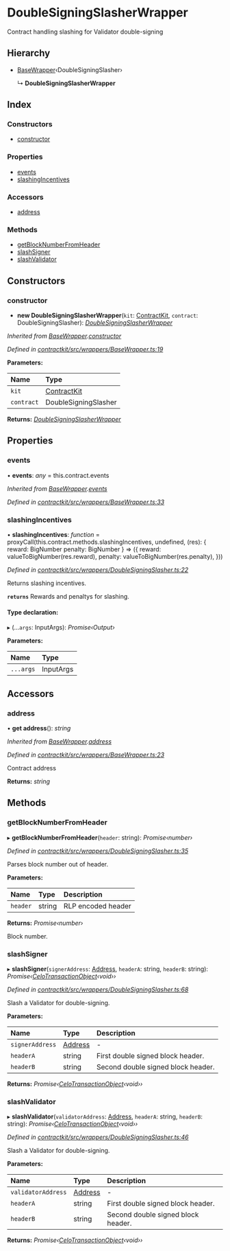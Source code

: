 # DoubleSigningSlasherWrapper

Contract handling slashing for Validator double-signing

## Hierarchy

* [BaseWrapper]()‹DoubleSigningSlasher›

  ↳ **DoubleSigningSlasherWrapper**

## Index

### Constructors

* [constructor]()

### Properties

* [events]()
* [slashingIncentives]()

### Accessors

* [address]()

### Methods

* [getBlockNumberFromHeader]()
* [slashSigner]()
* [slashValidator]()

## Constructors

### constructor

+ **new DoubleSigningSlasherWrapper**\(`kit`: [ContractKit](), `contract`: DoubleSigningSlasher\): [_DoubleSigningSlasherWrapper_]()

_Inherited from_ [_BaseWrapper_]()_._[_constructor_]()

_Defined in_ [_contractkit/src/wrappers/BaseWrapper.ts:19_](https://github.com/celo-org/celo-monorepo/blob/master/packages/contractkit/src/wrappers/BaseWrapper.ts#L19)

**Parameters:**

| Name | Type |
| :--- | :--- |
| `kit` | [ContractKit]() |
| `contract` | DoubleSigningSlasher |

**Returns:** [_DoubleSigningSlasherWrapper_]()

## Properties

### events

• **events**: _any_ = this.contract.events

_Inherited from_ [_BaseWrapper_]()_._[_events_]()

_Defined in_ [_contractkit/src/wrappers/BaseWrapper.ts:33_](https://github.com/celo-org/celo-monorepo/blob/master/packages/contractkit/src/wrappers/BaseWrapper.ts#L33)

### slashingIncentives

• **slashingIncentives**: _function_ = proxyCall\(this.contract.methods.slashingIncentives, undefined, \(res\): { reward: BigNumber penalty: BigNumber } =&gt; \({ reward: valueToBigNumber\(res.reward\), penalty: valueToBigNumber\(res.penalty\), }\)\)

_Defined in_ [_contractkit/src/wrappers/DoubleSigningSlasher.ts:22_](https://github.com/celo-org/celo-monorepo/blob/master/packages/contractkit/src/wrappers/DoubleSigningSlasher.ts#L22)

Returns slashing incentives.

**`returns`** Rewards and penaltys for slashing.

#### Type declaration:

▸ \(...`args`: InputArgs\): _Promise‹Output›_

**Parameters:**

| Name | Type |
| :--- | :--- |
| `...args` | InputArgs |

## Accessors

### address

• **get address**\(\): _string_

_Inherited from_ [_BaseWrapper_]()_._[_address_]()

_Defined in_ [_contractkit/src/wrappers/BaseWrapper.ts:23_](https://github.com/celo-org/celo-monorepo/blob/master/packages/contractkit/src/wrappers/BaseWrapper.ts#L23)

Contract address

**Returns:** _string_

## Methods

### getBlockNumberFromHeader

▸ **getBlockNumberFromHeader**\(`header`: string\): _Promise‹number›_

_Defined in_ [_contractkit/src/wrappers/DoubleSigningSlasher.ts:35_](https://github.com/celo-org/celo-monorepo/blob/master/packages/contractkit/src/wrappers/DoubleSigningSlasher.ts#L35)

Parses block number out of header.

**Parameters:**

| Name | Type | Description |
| :--- | :--- | :--- |
| `header` | string | RLP encoded header |

**Returns:** _Promise‹number›_

Block number.

### slashSigner

▸ **slashSigner**\(`signerAddress`: [Address](_base_.md#address), `headerA`: string, `headerB`: string\): _Promise‹_[_CeloTransactionObject_]()_‹void››_

_Defined in_ [_contractkit/src/wrappers/DoubleSigningSlasher.ts:68_](https://github.com/celo-org/celo-monorepo/blob/master/packages/contractkit/src/wrappers/DoubleSigningSlasher.ts#L68)

Slash a Validator for double-signing.

**Parameters:**

| Name | Type | Description |
| :--- | :--- | :--- |
| `signerAddress` | [Address](_base_.md#address) | - |
| `headerA` | string | First double signed block header. |
| `headerB` | string | Second double signed block header. |

**Returns:** _Promise‹_[_CeloTransactionObject_]()_‹void››_

### slashValidator

▸ **slashValidator**\(`validatorAddress`: [Address](_base_.md#address), `headerA`: string, `headerB`: string\): _Promise‹_[_CeloTransactionObject_]()_‹void››_

_Defined in_ [_contractkit/src/wrappers/DoubleSigningSlasher.ts:46_](https://github.com/celo-org/celo-monorepo/blob/master/packages/contractkit/src/wrappers/DoubleSigningSlasher.ts#L46)

Slash a Validator for double-signing.

**Parameters:**

| Name | Type | Description |
| :--- | :--- | :--- |
| `validatorAddress` | [Address](_base_.md#address) | - |
| `headerA` | string | First double signed block header. |
| `headerB` | string | Second double signed block header. |

**Returns:** _Promise‹_[_CeloTransactionObject_]()_‹void››_


